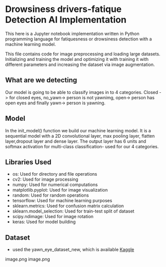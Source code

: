 # Drowsiness drivers-fatique Detection AI Implementation

This here is a Jupyter notebook implementation written in Python programming language for fatiquesness or drowsiness detection with a machine learning model.

This file contains code for image preprocessing and loading large datasets. Initializing and training the model and optimizing it with training it with different parameters and increasing the dataset via image augmentation.

## What are we detecting
Our model is going to be able to classify images in to 4 categories. Closed -> for closed eyes, no_yawn-> person is not
yawnimg, open-> person has open eyes and finally  yawn-> person is yawning.

## Model
In the  init_model() function we build our machine learning model. It is a sequential model with a 2D convolutional layer, max pooling layer, flatten layer,dropout layer and dense layer. The output layer has 6 units and softmax activation for multi-class classification- used for our 4 categories.

## Libraries Used
- os: Used for directory and file operations
- cv2: Used for image processing
- numpy: Used for numerical computations
- matplotlib.pyplot: Used for image visualization
- random: Used for random operations
- tensorflow: Used for machine learning purposes
- sklearn.metrics: Used for confusion matrix calculation
- sklearn.model_selection: Used for train-test split of dataset
- scipy.ndimage: Used for image rotation
- keras: Used for model building

## Dataset 
- used the yawn_eye_dataset_new, which is available [Kaggle](https://www.kaggle.com/datasets/serenaraju/yawn-eye-dataset-new)

image.png
image.png

